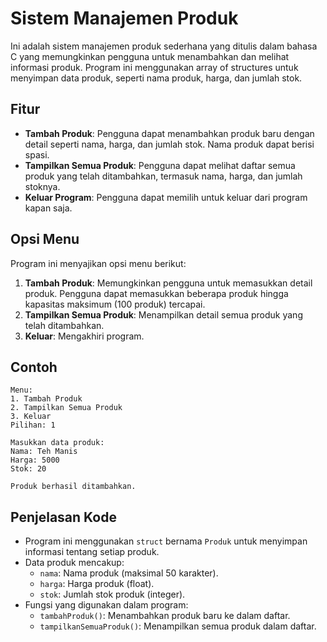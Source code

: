 # Sistem Manajemen Produk

Ini adalah sistem manajemen produk sederhana yang ditulis dalam bahasa C yang memungkinkan pengguna untuk menambahkan dan melihat informasi produk. Program ini menggunakan array of structures untuk menyimpan data produk, seperti nama produk, harga, dan jumlah stok.

## Fitur

- **Tambah Produk**: Pengguna dapat menambahkan produk baru dengan detail seperti nama, harga, dan jumlah stok. Nama produk dapat berisi spasi.
- **Tampilkan Semua Produk**: Pengguna dapat melihat daftar semua produk yang telah ditambahkan, termasuk nama, harga, dan jumlah stoknya.
- **Keluar Program**: Pengguna dapat memilih untuk keluar dari program kapan saja.

## Opsi Menu

Program ini menyajikan opsi menu berikut:

1. **Tambah Produk**: Memungkinkan pengguna untuk memasukkan detail produk. Pengguna dapat memasukkan beberapa produk hingga kapasitas maksimum (100 produk) tercapai.
2. **Tampilkan Semua Produk**: Menampilkan detail semua produk yang telah ditambahkan.
3. **Keluar**: Mengakhiri program.

## Contoh

```
Menu:
1. Tambah Produk
2. Tampilkan Semua Produk
3. Keluar
Pilihan: 1

Masukkan data produk:
Nama: Teh Manis
Harga: 5000
Stok: 20

Produk berhasil ditambahkan.
```

## Penjelasan Kode

- Program ini menggunakan `struct` bernama `Produk` untuk menyimpan informasi tentang setiap produk.
- Data produk mencakup:
  - `nama`: Nama produk (maksimal 50 karakter).
  - `harga`: Harga produk (float).
  - `stok`: Jumlah stok produk (integer).
- Fungsi yang digunakan dalam program:
  - `tambahProduk()`: Menambahkan produk baru ke dalam daftar.
  - `tampilkanSemuaProduk()`: Menampilkan semua produk dalam daftar.

